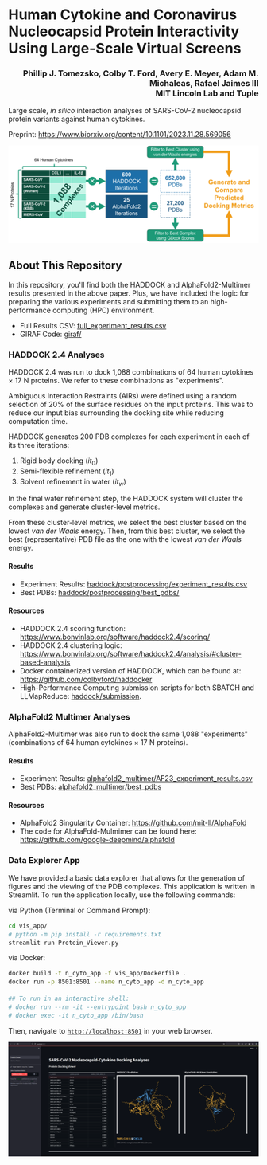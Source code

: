 # Human Cytokine and Coronavirus Nucleocapsid Protein Interactivity Using Large-Scale Virtual Screens

<h3 align="right">Phillip J. Tomezsko, Colby T. Ford, Avery E. Meyer, Adam M. Michaleas, Rafael Jaimes III<br>MIT Lincoln Lab and Tuple</h4>

Large scale, _in silico_ interaction analyses of SARS-CoV-2 nucleocapsid protein variants against human cytokines.

Preprint: https://www.biorxiv.org/content/10.1101/2023.11.28.569056

![](/img/Experiments.png)

## About This Repository
In this repository, you'll find both the HADDOCK and AlphaFold2-Multimer results presented in the above paper. Plus, we have included the logic for preparing the various experiments and submitting them to an high-performance computing (HPC) environment.

- Full Results CSV: [full_experiment_results.csv](full_experiment_results.csv)
- GIRAF Code: [giraf/](giraf/)


### HADDOCK 2.4 Analyses

HADDOCK 2.4 was run to dock 1,088 combinations of 64 human cytokines × 17 N proteins. We refer to these combinations as "experiments".

Ambiguous Interaction Restraints (AIRs) were defined using a random selection of 20% of the surface residues on the input proteins. This was to reduce our input bias surrounding the docking site while reducing computation time.

HADDOCK generates 200 PDB complexes for each experiment in each of its three iterations:
1. Rigid body docking ($it_0$)
2. Semi-flexible refinement ($it_1$)
3. Solvent refinement in water ($it_w$)

In the final water refinement step, the HADDOCK system will cluster the complexes and generate cluster-level metrics.

From these cluster-level metrics, we select the best cluster based on the lowest _van der Waals_ energy. Then, from this best cluster, we select the best (representative) PDB file as the one with the lowest _van der Waals_ energy.


#### Results

- Experiment Results: [haddock/postprocessing/experiment_results.csv](haddock/postprocessing/experiment_results.csv)
- Best PDBs: [haddock/postprocessing/best_pdbs/](haddock/postprocessing/best_pdbs/)

#### Resources

- HADDOCK 2.4 scoring function: https://www.bonvinlab.org/software/haddock2.4/scoring/
- HADDOCK 2.4 clustering logic: https://www.bonvinlab.org/software/haddock2.4/analysis/#cluster-based-analysis
- Docker containerized version of HADDOCK, which can be found at: https://github.com/colbyford/haddocker
- High-Performance Computing submission scripts for both SBATCH and LLMapReduce: [haddock/submission](haddock/submission).


### AlphaFold2 Multimer Analyses

AlphaFold2-Multimer was also run to dock the same 1,088 "experiments" (combinations of 64 human cytokines × 17 N proteins).

#### Results

- Experiment Results: [alphafold2_multimer/AF23_experiment_results.csv](alphafold2_multimer/AF23_experiment_results.csv)
- Best PDBs: [alphafold2_multimer/best_pdbs](alphafold2_multimer/best_pdbs)


#### Resources
- AlphaFold2 Singularity Container: https://github.com/mit-ll/AlphaFold
- The code for AlphaFold-Mulmimer can be found here: https://github.com/google-deepmind/alphafold


### Data Explorer App

We have provided a basic data explorer that allows for the generation of figures and the viewing of the PDB complexes. This application is written in Streamlit. To run the application locally, use the following commands:

via Python (Terminal or Command Prompt):
```bash
cd vis_app/
# python -m pip install -r requirements.txt
streamlit run Protein_Viewer.py
```

via Docker:
```bash
docker build -t n_cyto_app -f vis_app/Dockerfile .
docker run -p 8501:8501 --name n_cyto_app -d n_cyto_app

## To run in an interactive shell:
# docker run --rm -it --entrypoint bash n_cyto_app
# docker exec -it n_cyto_app /bin/bash
```

Then, navigate to [`http://localhost:8501`](http://localhost:8501) in your web browser.

![vis_app](img/vis_app.png)
